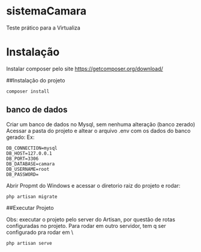 # sistemaCamara
Teste prático para a Virtualiza

# Instalação 

Instalar composer pelo site https://getcomposer.org/download/

##Instalação do projeto

```
composer install
```

## banco de dados
Criar um banco de dados no Mysql, sem nenhuma alteração (banco zerado)
Acessar a pasta do projeto e altear o arquivo .env com os dados do banco gerado:
Ex:
```
DB_CONNECTION=mysql
DB_HOST=127.0.0.1
DB_PORT=3306
DB_DATABASE=camara
DB_USERNAME=root
DB_PASSWORD=
```

Abrir Propmt do Windows e acessar o diretorio raiz do projeto e rodar:
```
php artisan migrate
```

##Executar Projeto

Obs: executar o projeto pelo server do Artisan, por questão de rotas configuradas no projeto.
Para rodar em outro servidor, tem q ser configurado pra rodar em \
```
php artisan serve
```
